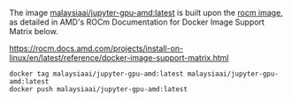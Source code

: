 
The image [malaysiaai/jupyter-gpu-amd:latest](https://hub.docker.com/repository/docker/malaysiaai/jupyter-gpu-amd/general) is built upon the [rocm image](https://hub.docker.com/layers/rocm/pytorch/rocm5.7_ubuntu22.04_py3.10_pytorch_2.0.1/images/sha256-21df283b1712f3d73884b9bc4733919374344ceacb694e8fbc2c50bdd3e767ee), as detailed in AMD's ROCm Documentation for Docker Image Support Matrix below.


https://rocm.docs.amd.com/projects/install-on-linux/en/latest/reference/docker-image-support-matrix.html


```
docker tag malaysiaai/jupyter-gpu-amd:latest malaysiaai/jupyter-gpu-amd:latest
docker push malaysiaai/jupyter-gpu-amd:latest
```
